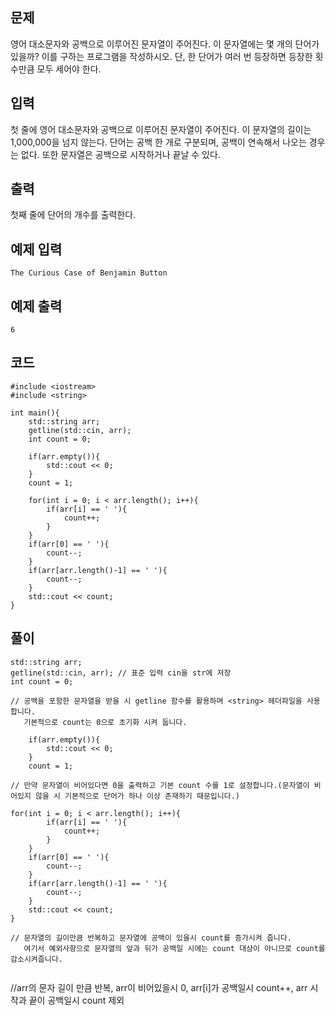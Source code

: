 ## 문제 
영어 대소문자와 공백으로 이루어진 문자열이 주어진다. 이 문자열에는 몇 개의 단어가 있을까? 이를 구하는 프로그램을 작성하시오. 단, 한 단어가 여러 번 등장하면 등장한 횟수만큼 모두 세어야 한다.
## 입력
첫 줄에 영어 대소문자와 공백으로 이루어진 문자열이 주어진다. 이 문자열의 길이는 1,000,000을 넘지 않는다. 단어는 공백 한 개로 구분되며, 공백이 연속해서 나오는 경우는 없다. 또한 문자열은 공백으로 시작하거나 끝날 수 있다.
## 출력
첫째 줄에 단어의 개수를 출력한다.


## 예제 입력 
```
The Curious Case of Benjamin Button
```

## 예제 출력  
```
6
```
## 코드
```
#include <iostream>
#include <string>

int main(){
    std::string arr;
    getline(std::cin, arr);
    int count = 0;

    if(arr.empty()){
        std::cout << 0;
    }
    count = 1;

    for(int i = 0; i < arr.length(); i++){
        if(arr[i] == ' '){
            count++;
        }
    }
    if(arr[0] == ' '){
        count--;
    }
    if(arr[arr.length()-1] == ' '){
        count--;
    }
    std::cout << count;
}
```
## 풀이
```
std::string arr;
getline(std::cin, arr); // 표준 입력 cin을 str에 저장
int count = 0;

// 공백을 포함한 문자열을 받을 시 getline 함수를 활용하며 <string> 헤더파일을 사용합니다.
   기본적으로 count는 0으로 초기화 시켜 둡니다.
```
```
    if(arr.empty()){
        std::cout << 0;
    }
    count = 1;

// 만약 문자열이 비어있다면 0을 출력하고 기본 count 수를 1로 설정합니다.(문자열이 비어있지 않을 시 기본적으로 단어가 하나 이상 존재하기 때문입니다.) 
```
```
for(int i = 0; i < arr.length(); i++){
        if(arr[i] == ' '){
            count++;
        }
    }
    if(arr[0] == ' '){
        count--;
    }
    if(arr[arr.length()-1] == ' '){
        count--;
    }
    std::cout << count;
}

// 문자열의 길이만큼 반복하고 문자열에 공백이 있을시 count를 증가시켜 줍니다.
   여기서 예외사항으로 문자열의 앞과 뒤가 공백일 시에는 count 대상이 아니므로 count를 감소시켜줍니다.
   
```

  

//arr의 문자 길이 만큼 반복, arr이 비어있을시 0, arr[i]가 공백일시 count++, 
  arr 시작과 끝이 공백일시 count 제외
```
